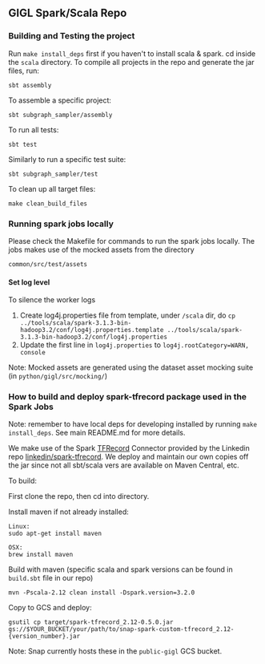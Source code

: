 ## GIGL Spark/Scala Repo

### Building and Testing the project

Run `make install_deps` first if you haven't to install scala & spark. cd inside the `scala` directory. To compile all
projects in the repo and generate the jar files, run:

```
sbt assembly
```

To assemble a specific project:

```
sbt subgraph_sampler/assembly
```

To run all tests:

```
sbt test
```

Similarly to run a specific test suite:

```
sbt subgraph_sampler/test
```

To clean up all target files:

```
make clean_build_files
```

### Running spark jobs locally

Please check the Makefile for commands to run the spark jobs locally. The jobs makes use of the mocked assets from the
directory

```
common/src/test/assets
```

#### Set log level

To silence the worker logs

1. Create log4j.properties file from template, under `/scala` dir, do
   `cp ../tools/scala/spark-3.1.3-bin-hadoop3.2/conf/log4j.properties.template ../tools/scala/spark-3.1.3-bin-hadoop3.2/conf/log4j.properties`
2. Update the first line in `log4j.properties` to `log4j.rootCategory=WARN, console`

Note: Mocked assets are generated using the dataset asset mocking suite (in `python/gigl/src/mocking/`)

### How to build and deploy spark-tfrecord package used in the Spark Jobs

Note: remember to have local deps for developing installed by running `make install_deps`. See main README.md for more
details.

We make use of the Spark [TFRecord](https://www.tensorflow.org/tutorials/load_data/tfrecord) Connector provided by the
Linkedin repo [linkedin/spark-tfrecord](https://github.com/linkedin/spark-tfrecord). We deploy and maintain our own
copies off the jar since not all sbt/scala vers are available on Maven Central, etc.

To build:

First clone the repo, then cd into directory.

Install maven if not already installed:

```
Linux:
sudo apt-get install maven

OSX:
brew install maven
```

Build with maven (specific scala and spark versions can be found in `build.sbt` file in our repo)

```
mvn -Pscala-2.12 clean install -Dspark.version=3.2.0
```

Copy to GCS and deploy:

```
gsutil cp target/spark-tfrecord_2.12-0.5.0.jar gs://$YOUR_BUCKET/your/path/to/snap-spark-custom-tfrecord_2.12-{version_number}.jar
```

Note: Snap currently hosts these in the `public-gigl` GCS bucket.
